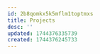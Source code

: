```yaml
---
id: 2b8qomkx5k5mflm1toptmxs
title: Projects
desc: ''
updated: 1744376335739
created: 1744376245733
---
```

